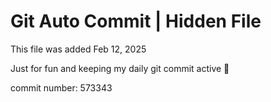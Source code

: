 # Git Auto Commit | Hidden File

This file was added Feb 12, 2025

Just for fun and keeping my daily git commit active 🤪

commit number: 573343
